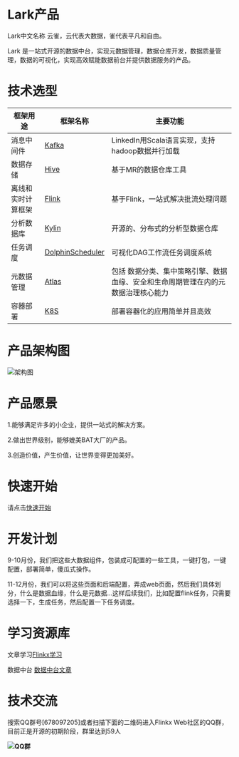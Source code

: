 # Lark产品

Lark中文名称 云雀，云代表大数据，雀代表平凡和自由。

Lark 是一站式开源的数据中台，实现元数据管理，数据仓库开发，数据质量管理，数据的可视化，实现高效赋能数据前台并提供数据服务的产品。



# 技术选型

| 框架用途           | 框架名称                                                     | 主要功能                                                     |
| ------------------ | ------------------------------------------------------------ | ------------------------------------------------------------ |
| 消息中间件         | [Kafka](https://github.com/apache/kafka)                     | LinkedIn用Scala语言实现，支持hadoop数据并行加载              |
| 数据存储           | [Hive](https://github.com/apache/hive)                       | 基于MR的数据仓库工具                                         |
| 离线和实时计算框架 | [Flink](https://github.com/apache/flink)                     | 基于Flink，一站式解决批流处理问题                            |
| 分析数据库         | [Kylin](https://github.com/apache/kylin)                     | 开源的、分布式的分析型数据仓库                               |
| 任务调度           | [DolphinScheduler](https://github.com/apache/incubator-dolphinscheduler) | 可视化DAG工作流任务调度系统                                  |
| 元数据管理         | [Atlas](http://atlas.apache.org/)                            | 包括 数据分类、集中策略引擎、数据血缘、安全和生命周期管理在内的元数据治理核心能力 |
| 容器部署           | [K8S](https://github.com/kubernetes/kubernetes)              | 部署容器化的应用简单并且高效                                 |



# 产品架构图

![架构图](https://img2020.cnblogs.com/blog/622382/202009/622382-20200909200342233-1231297773.png)



# **产品愿景**

1.能够满足许多的小企业，提供一站式的解决方案。

2.做出世界级别，能够媲美BAT大厂的产品。

3.创造价值，产生价值，让世界变得更加美好。



# **快速开始**

请点击[快速开始](https://github.com/wxgzgl/flinkx-web/blob/master/userGuid.md)



# **开发计划**

9-10月份，我们把这些大数据组件，包装成可配置的一些工具，一键打包，一键配置，部署简单，傻瓜式操作。

11-12月份，我们可以将这些页面和后端配置，弄成web页面，然后我们具体划分，什么是数据血缘，什么是元数据…这样后续我们，比如配置flink任务，只需要选择一下，生成任务，然后配置一下任务调度。



# 学习资源库

文章学习[Flinkx学习]( https://github.com/wxgzgl/flinkx-web/blob/master/docs/list.md )

数据中台 [数据中台文章](https://github.com/wxgzgl/flinkx-web/tree/master/docs/midtable/midtable.md)



# **技术交流**

搜索QQ群号[678097205]或者扫描下面的二维码进入Flinkx Web社区的QQ群，目前正是开源的初期阶段，群里达到59人

**![QQ群](https://img2020.cnblogs.com/blog/622382/202009/622382-20200907124358049-997953244.png)**
